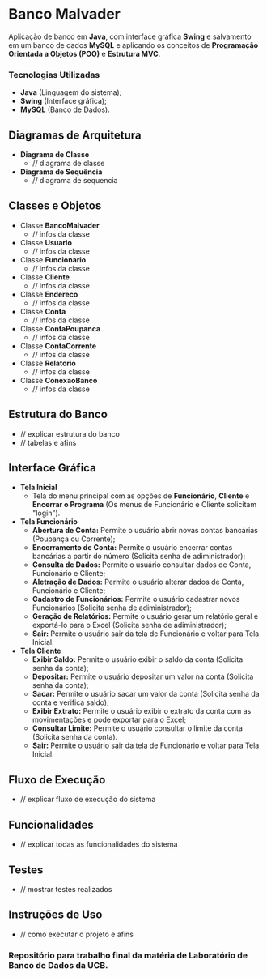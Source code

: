 # Banco Malvader
Aplicação de banco em **Java**, com interface gráfica **Swing** e salvamento em um banco de dados **MySQL** e aplicando os conceitos de **Programação Orientada a Objetos (POO)** e **Estrutura MVC**.

### Tecnologias Utilizadas
* **Java** (Linguagem do sistema);
* **Swing** (Interface gráfica);
* **MySQL** (Banco de Dados).

## Diagramas de Arquitetura
* **Diagrama de Classe**
  * // diagrama de classe
* **Diagrama de Sequência**
  * // diagrama de sequencia

## Classes e Objetos
* Classe **BancoMalvader**
  * // infos da classe
* Classe **Usuario**
  * // infos da classe
* Classe **Funcionario**
  * // infos da classe
* Classe **Cliente**
  * // infos da classe
* Classe **Endereco**
  * // infos da classe
* Classe **Conta**
  * // infos da classe
* Classe **ContaPoupanca**
  * // infos da classe
* Classe **ContaCorrente**
  * // infos da classe
* Classe **Relatorio**
  * // infos da classe
* Classe **ConexaoBanco**
  * // infos da classe

## Estrutura do Banco
* // explicar estrutura do banco
* // tabelas e afins

## Interface Gráfica
* **Tela Inicial**
  * Tela do menu principal com as opções de **Funcionário**, **Cliente** e **Encerrar o Programa** (Os menus de Funcionário e Cliente solicitam "login").
* **Tela Funcionário**
  * **Abertura de Conta:** Permite o usuário abrir novas contas bancárias (Poupança ou Corrente);
  * **Encerramento de Conta:** Permite o usuário encerrar contas bancárias a partir do número (Solicita senha de adiministrador);
  * **Consulta de Dados:** Permite o usuário consultar dados de Conta, Funcionário e Cliente;
  * **Aletração de Dados:** Permite o usuário alterar dados de Conta, Funcionário e Cliente;
  * **Cadastro de Funcionários:** Permite o usuário cadastrar novos Funcionários (Solicita senha de adiministrador);
  * **Geração de Relatórios:** Permite o usuário gerar um relatório geral e exportá-lo para o Excel (Solicita senha de adiministrador);
  * **Sair:** Permite o usuário sair da tela de Funcionário e voltar para Tela Inicial.
* **Tela Cliente**
  * **Exibir Saldo:** Permite o usuário exibir o saldo da conta (Solicita senha da conta);
  * **Depositar:** Permite o usuário depositar um valor na conta (Solicita senha da conta);
  * **Sacar:** Permite o usuário sacar um valor da conta (Solicita senha da conta e verifica saldo);
  * **Exibir Extrato:** Permite o usuário exibir o extrato da conta com as movimentações e pode exportar para o Excel;
  * **Consultar Limite:** Permite o usuário consultar o limite da conta (Solicita senha da conta).
  * **Sair:** Permite o usuário sair da tela de Funcionário e voltar para Tela Inicial.

## Fluxo de Execução
* // explicar fluxo de execução do sistema

## Funcionalidades
* // explicar todas as funcionalidades do sistema

## Testes
* // mostrar testes realizados

## Instruções de Uso
* // como executar o projeto e afins

### Repositório para trabalho final da matéria de Laboratório de Banco de Dados da UCB.
